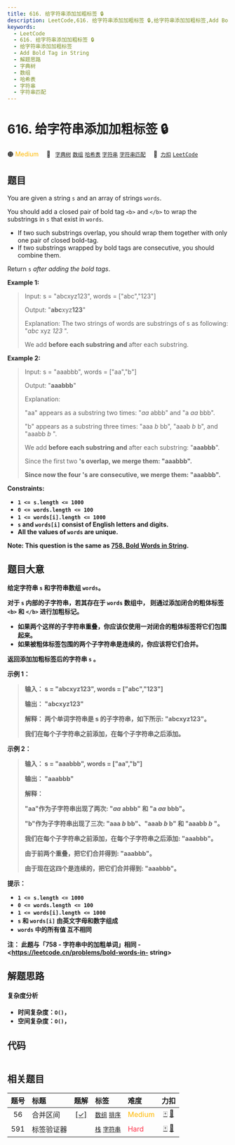 ```yaml
---
title: 616. 给字符串添加加粗标签 🔒
description: LeetCode,616. 给字符串添加加粗标签 🔒,给字符串添加加粗标签,Add Bold Tag in String,解题思路,字典树,数组,哈希表,字符串,字符串匹配
keywords:
  - LeetCode
  - 616. 给字符串添加加粗标签 🔒
  - 给字符串添加加粗标签
  - Add Bold Tag in String
  - 解题思路
  - 字典树
  - 数组
  - 哈希表
  - 字符串
  - 字符串匹配
---
```


# 616. 给字符串添加加粗标签 🔒

🟠 <font color=#ffb800>Medium</font>&emsp; 🔖&ensp; [`字典树`](/tag/trie.md) [`数组`](/tag/array.md) [`哈希表`](/tag/hash-table.md) [`字符串`](/tag/string.md) [`字符串匹配`](/tag/string-matching.md)&emsp; 🔗&ensp;[`力扣`](https://leetcode.cn/problems/add-bold-tag-in-string) [`LeetCode`](https://leetcode.com/problems/add-bold-tag-in-string)

## 题目

You are given a string `s` and an array of strings `words`.

You should add a closed pair of bold tag `<b>` and `</b>` to wrap the
substrings in `s` that exist in `words`.

  * If two such substrings overlap, you should wrap them together with only one pair of closed bold-tag.
  * If two substrings wrapped by bold tags are consecutive, you should combine them.

Return `s` _after adding the bold tags_.



**Example 1:**

> Input: s = "abcxyz123", words = ["abc","123"]
> 
> Output: "<b>abc</b>xyz<b>123</b>"
> 
> Explanation: The two strings of words are substrings of s as following: "_abc_ xyz _123_ ".
> 
> We add <b> before each substring and </b> after each substring.

**Example 2:**

> Input: s = "aaabbb", words = ["aa","b"]
> 
> Output: "<b>aaabbb</b>"
> 
> Explanation: 
> 
> "aa" appears as a substring two times: "_aa_ abbb" and "a _aa_ bbb".
> 
> "b" appears as a substring three times: "aaa _b_ bb", "aaab _b_ b", and "aaabb _b_ ".
> 
> We add <b> before each substring and </b> after each substring: "<b>a<b>a</b>a</b><b>b</b><b>b</b><b>b</b>".
> 
> Since the first two <b>'s overlap, we merge them: "<b>aaa</b><b>b</b><b>b</b><b>b</b>".
> 
> Since now the four <b>'s are consecutive, we merge them: "<b>aaabbb</b>".

**Constraints:**

  * `1 <= s.length <= 1000`
  * `0 <= words.length <= 100`
  * `1 <= words[i].length <= 1000`
  * `s` and `words[i]` consist of English letters and digits.
  * All the values of `words` are **unique**.



**Note:** This question is the same as [758\. Bold Words in
String](https://leetcode.com/problems/bold-words-in-string/description/).


## 题目大意

给定字符串 `s` 和字符串数组 `words`。

对于 `s` 内部的子字符串，若其存在于 `words` 数组中， 则通过添加闭合的粗体标签 `<b>` 和 `</b>` 进行加粗标记。

  * 如果两个这样的子字符串重叠，你应该仅使用一对闭合的粗体标签将它们包围起来。
  * 如果被粗体标签包围的两个子字符串是连续的，你应该将它们合并。

返回添加加粗标签后的字符串 `s` 。



**示例 1：**

> 
> 
> 
> 
> 
> **输入：** s = "abcxyz123", words = ["abc","123"]
> 
> **输出：** "<b>abc</b>xyz<b>123</b>"
> 
> **解释：** 两个单词字符串是 s 的子字符串，如下所示: "abcxyz123"。
> 
> 我们在每个子字符串之前添加<b>，在每个子字符串之后添加</b>。
> 
> 

**示例 2：**

> 
> 
> 
> 
> 
> **输入：** s = "aaabbb", words = ["aa","b"]
> 
> **输出：** "<b>aaabbb</b>"
> 
> **解释：**
> 
> "aa"作为子字符串出现了两次: "_aa_ abbb" 和 "a _aa_ bbb"。
> 
> "b"作为子字符串出现了三次: "aaa _b_ bb"、"aaab _b_ b" 和 "aaabb _b_ "。
> 
> 我们在每个子字符串之前添加<b>，在每个子字符串之后添加</b>: "<b>a<b>a</b>a</b><b>b</b><b>b</b><b>b</b>"。
> 
> 由于前两个<b>重叠，把它们合并得到: "<b>aaa</b><b>b</b><b>b</b><b>b</b>"。
> 
> 由于现在这四个<b>是连续的，把它们合并得到: "<b>aaabbb</b>"。
> 
> 



**提示：**

  * `1 <= s.length <= 1000`
  * `0 <= words.length <= 100`
  * `1 <= words[i].length <= 1000`
  * `s` 和 `words[i]` 由英文字母和数字组成
  * `words` 中的所有值 **互不相同**



**注：** 此题与「758 - 字符串中的加粗单词」相同 - <https://leetcode.cn/problems/bold-words-in-
string>




## 解题思路

#### 复杂度分析

- **时间复杂度**：`O()`，
- **空间复杂度**：`O()`，

## 代码

```javascript

```

## 相关题目

<!-- prettier-ignore -->
| 题号 | 标题 | 题解 | 标签 | 难度 | 力扣 |
| :------: | :------ | :------: | :------ | :------ | :------: |
| 56 | 合并区间 | [[✓]](/problem/0056.md) |  [`数组`](/tag/array.md) [`排序`](/tag/sorting.md) | <font color=#ffb800>Medium</font> | [🀄️](https://leetcode.cn/problems/merge-intervals) [🔗](https://leetcode.com/problems/merge-intervals) |
| 591 | 标签验证器 |  |  [`栈`](/tag/stack.md) [`字符串`](/tag/string.md) | <font color=#ff334b>Hard</font> | [🀄️](https://leetcode.cn/problems/tag-validator) [🔗](https://leetcode.com/problems/tag-validator) |